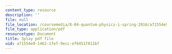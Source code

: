 ```yaml
---
content_type: resource
description: ''
file: null
file_location: /coursemedia/8-04-quantum-physics-i-spring-2016/a71554e914621fef9eccef6451f811bf_Lt2Y6fLJ09Q.pdf
file_type: application/pdf
resourcetype: Document
title: 3play pdf file
uid: a71554e9-1462-1fef-9ecc-ef6451f811bf
---
```

